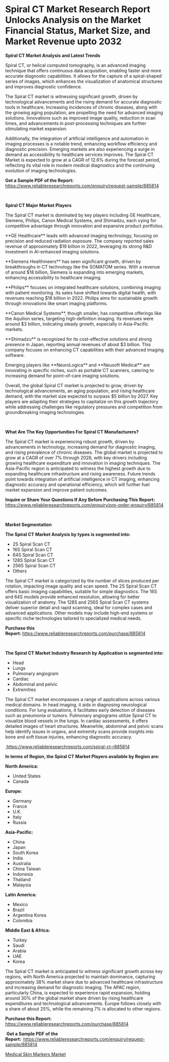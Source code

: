 <p><h1>Spiral CT Market Research Report Unlocks Analysis on the Market Financial Status, Market Size, and Market Revenue upto 2032</h1></p><p><strong>Spiral CT Market Analysis and Latest Trends</strong></p>
<p><p>Spiral CT, or helical computed tomography, is an advanced imaging technique that offers continuous data acquisition, enabling faster and more accurate diagnostic capabilities. It allows for the capture of a spiral-shaped series of images, which enhances the visualization of anatomical structures and improves diagnostic confidence.</p><p>The Spiral CT market is witnessing significant growth, driven by technological advancements and the rising demand for accurate diagnostic tools in healthcare. Increasing incidences of chronic diseases, along with the growing aging population, are propelling the need for advanced imaging solutions. Innovations such as improved image quality, reduction in scan times, and advancements in post-processing techniques are further stimulating market expansion.</p><p>Additionally, the integration of artificial intelligence and automation in imaging processes is a notable trend, enhancing workflow efficiency and diagnostic precision. Emerging markets are also experiencing a surge in demand as accessibility to healthcare services improves. The Spiral CT Market is expected to grow at a CAGR of 12.6% during the forecast period, reflecting its vital role in modern medical diagnostics and the continuing evolution of imaging technologies.</p></p>
<p><strong>Get a Sample PDF of the Report:&nbsp;</strong> <a href="https://www.reliableresearchreports.com/enquiry/request-sample/885814?utm_campaign=2652&utm_medium=2&utm_source=Github&utm_content=ia&utm_term=04032025&utm_id=spiral-ct">https://www.reliableresearchreports.com/enquiry/request-sample/885814</a></p>
<p>&nbsp;</p>
<p><strong>Spiral CT Major Market Players</strong></p>
<p><p>The Spiral CT market is dominated by key players including GE Healthcare, Siemens, Philips, Canon Medical Systems, and Shimadzu, each vying for competitive advantage through innovation and expansive product portfolios. </p><p>**GE Healthcare** leads with advanced imaging technology, focusing on precision and reduced radiation exposure. The company reported sales revenue of approximately $19 billion in 2022, leveraging its strong R&D investment in AI-enhanced imaging solutions.</p><p>**Siemens Healthineers** has seen significant growth, driven by breakthroughs in CT technology like the SOMATOM series. With a revenue of around $18 billion, Siemens is expanding into emerging markets, enhancing accessibility to healthcare imaging.</p><p>**Philips** focuses on integrated healthcare solutions, combining imaging with patient monitoring. Its sales have shifted towards digital health, with revenues reaching $18 billion in 2022. Philips aims for sustainable growth through innovations like smart imaging platforms.</p><p>**Canon Medical Systems**, though smaller, has competitive offerings like the Aquilion series, targeting high-definition imaging. Its revenues were around $3 billion, indicating steady growth, especially in Asia-Pacific markets.</p><p>**Shimadzu** is recognized for its cost-effective solutions and strong presence in Japan, reporting annual revenues of about $3 billion. This company focuses on enhancing CT capabilities with their advanced imaging software.</p><p>Emerging players like **NeuroLogica** and **Neusoft Medical** are innovating in specific niches, such as portable CT scanners, catering to increasing demand for point-of-care imaging solutions.</p><p>Overall, the global Spiral CT market is projected to grow, driven by technological advancements, an aging population, and rising healthcare demand, with the market size expected to surpass $5 billion by 2027. Key players are adapting their strategies to capitalize on this growth trajectory while addressing challenges like regulatory pressures and competition from groundbreaking imaging technologies.</p></p>
<p>&nbsp;</p>
<p><strong>What Are The Key Opportunities For Spiral CT Manufacturers?</strong></p>
<p><p>The Spiral CT market is experiencing robust growth, driven by advancements in technology, increasing demand for diagnostic imaging, and rising prevalence of chronic diseases. The global market is projected to grow at a CAGR of over 7% through 2028, with key drivers including growing healthcare expenditure and innovation in imaging techniques. The Asia-Pacific region is anticipated to witness the highest growth due to expanding healthcare infrastructure and rising awareness. Future trends point towards integration of artificial intelligence in CT imaging, enhancing diagnostic accuracy and operational efficiency, which will further fuel market expansion and improve patient outcomes.</p></p>
<p><strong>Inquire or Share Your Questions If Any Before Purchasing This Report:</strong> <a href="https://www.reliableresearchreports.com/enquiry/pre-order-enquiry/885814?utm_campaign=2652&utm_medium=2&utm_source=Github&utm_content=ia&utm_term=04032025&utm_id=spiral-ct">https://www.reliableresearchreports.com/enquiry/pre-order-enquiry/885814</a></p>
<p>&nbsp;</p>
<p><strong>Market Segmentation</strong></p>
<p><strong>The Spiral CT Market Analysis by types is segmented into:</strong></p>
<p><ul><li>2S Spiral Scan CT</li><li>16S Spiral Scan CT</li><li>64S Spiral Scan CT</li><li>128S Spiral Scan CT</li><li>256S Spiral Scan CT</li><li>Others</li></ul></p>
<p><p>The Spiral CT market is categorized by the number of slices produced per rotation, impacting image quality and scan speed. The 2S Spiral Scan CT offers basic imaging capabilities, suitable for simple diagnostics. The 16S and 64S models provide enhanced resolution, allowing for better visualization of anatomy. The 128S and 256S Spiral Scan CT systems deliver superior detail and rapid scanning, ideal for complex cases and advanced applications. Other models may include high-end systems or specific niche technologies tailored to specialized medical needs.</p></p>
<p><strong>Purchase this Report:&nbsp;</strong><a href="https://www.reliableresearchreports.com/purchase/885814?utm_campaign=2652&utm_medium=2&utm_source=Github&utm_content=ia&utm_term=04032025&utm_id=spiral-ct">https://www.reliableresearchreports.com/purchase/885814</a></p>
<p>&nbsp;</p>
<p><strong>The Spiral CT Market Industry Research by Application is segmented into:</strong></p>
<p><ul><li>Head</li><li>Lungs</li><li>Pulmonary angiogram</li><li>Cardiac</li><li>Abdominal and pelvic</li><li>Extremities</li></ul></p>
<p><p>The Spiral CT market encompasses a range of applications across various medical domains. In head imaging, it aids in diagnosing neurological conditions. For lung evaluations, it facilitates early detection of diseases such as pneumonia or tumors. Pulmonary angiograms utilize Spiral CT to visualize blood vessels in the lungs. In cardiac assessments, it offers detailed images of heart structures. Meanwhile, abdominal and pelvic scans help identify issues in organs, and extremity scans provide insights into bone and soft tissue injuries, enhancing diagnostic accuracy.</p></p>
<p><a href="https://www.reliableresearchreports.com/spiral-ct-r885814?utm_campaign=2652&utm_medium=2&utm_source=Github&utm_content=ia&utm_term=04032025&utm_id=spiral-ct">&nbsp;https://www.reliableresearchreports.com/spiral-ct-r885814</a></p>
<p><strong>In terms of Region, the Spiral CT Market Players available by Region are:</strong></p>
<p>
    <p> <strong> North America: </strong>
        <ul>
            <li>United States</li>
            <li>Canada</li>
        </ul>
        </p> 
    <p> <strong> Europe: </strong>
        <ul>
            <li>Germany</li>
            <li>France</li>
            <li>U.K.</li>
            <li>Italy</li>
            <li>Russia</li>
        </ul>
        </p> 
    <p> <strong> Asia-Pacific: </strong>
        <ul>
            <li>China</li>
            <li>Japan</li>
            <li>South Korea</li>
            <li>India</li>
            <li>Australia</li>
            <li>China Taiwan</li>
            <li>Indonesia</li>
            <li>Thailand</li>
            <li>Malaysia</li>
        </ul>
        </p> 
    <p> <strong> Latin America: </strong>
        <ul>
            <li>Mexico</li>
            <li>Brazil</li>
            <li>Argentina Korea</li>
            <li>Colombia</li>
        </ul>
        </p> 
    <p> <strong> Middle East & Africa: </strong>
        <ul>
            <li>Turkey</li>
            <li>Saudi</li>
            <li>Arabia</li>
            <li>UAE</li>
            <li>Korea</li>
        </ul>
    </p>
    </p>
<p><p>The Spiral CT market is anticipated to witness significant growth across key regions, with North America projected to maintain dominance, capturing approximately 38% market share due to advanced healthcare infrastructure and increasing demand for diagnostic imaging. The APAC region, particularly China, is expected to experience rapid expansion, holding around 30% of the global market share driven by rising healthcare expenditures and technological advancements. Europe follows closely with a share of about 25%, while the remaining 7% is allocated to other regions.</p></p>
<p><strong>Purchase this Report: </strong><a href="https://www.reliableresearchreports.com/purchase/885814?utm_campaign=2652&utm_medium=2&utm_source=Github&utm_content=ia&utm_term=04032025&utm_id=spiral-ct">https://www.reliableresearchreports.com/purchase/885814</a></p>
<p>&nbsp;<strong>Get a Sample PDF of the Report:&nbsp;&nbsp;</strong><a href="https://www.reliableresearchreports.com/enquiry/request-sample/885814?utm_campaign=2652&utm_medium=2&utm_source=Github&utm_content=ia&utm_term=04032025&utm_id=spiral-ct">https://www.reliableresearchreports.com/enquiry/request-sample/885814</a></p>
<p><strong></strong></p>
<p><p><a href="https://github.com/oliveroste6/Market-Research-Report-List-1/blob/main/medical-skin-markers-market.md?utm_campaign=2652&utm_medium=2&utm_source=Github&utm_content=ia&utm_term=04032025&utm_id=spiral-ct">Medical Skin Markers Market</a></p></p>